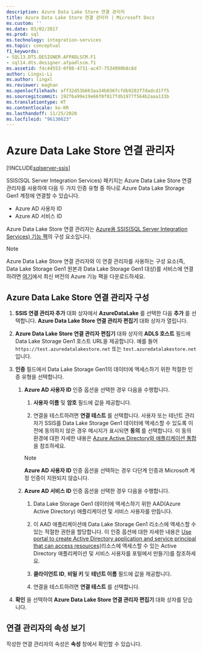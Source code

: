 ```yaml
---
description: Azure Data Lake Store 연결 관리자
title: Azure Data Lake Store 연결 관리자 | Microsoft Docs
ms.custom: ''
ms.date: 03/02/2017
ms.prod: sql
ms.technology: integration-services
ms.topic: conceptual
f1_keywords:
- SQL13.DTS.DESIGNER.AFPADLSCM.F1
- sql14.dts.designer.afpadlscm.f1
ms.assetid: f4c44553-0f08-4731-ac47-7534990b8c8d
author: Lingxi-Li
ms.author: lingxl
ms.reviewer: maghan
ms.openlocfilehash: aff32d53b663aa34b036fcfdb9202f7dadcd1ff5
ms.sourcegitcommit: 192f6a99e19e66f0f817fdb1977f564b2aaa133b
ms.translationtype: HT
ms.contentlocale: ko-KR
ms.lasthandoff: 11/25/2020
ms.locfileid: "96130623"
---
```

# <a name="azure-data-lake-store-connection-manager"></a>Azure Data Lake Store 연결 관리자

[!INCLUDE[sqlserver-ssis](../../includes/applies-to-version/sqlserver-ssis.md)]


SSIS(SQL Server Integration Services) 패키지는 Azure Data Lake Store 연결 관리자를 사용하여 다음 두 가지 인증 유형 중 하나로 Azure Data Lake Storage Gen1 계정에 연결할 수 있습니다.
-   Azure AD 사용자 ID
-   Azure AD 서비스 ID 

Azure Data Lake Store 연결 관리자는 [Azure용 SSIS(SQL Server Integration Services) 기능 팩](../../integration-services/azure-feature-pack-for-integration-services-ssis.md)의 구성 요소입니다.

> [!NOTE]
> Azure Data Lake Store 연결 관리자와 이 연결 관리자를 사용하는 구성 요소(즉, Data Lake Storage Gen1 원본과 Data Lake Storage Gen1 대상)를 서비스에 연결하려면 [여기](https://www.microsoft.com/download/details.aspx?id=49492)에서 최신 버전의 Azure 기능 팩을 다운로드하세요. 
 
## <a name="configure-the-azure-data-lake-store-connection-manager"></a>Azure Data Lake Store 연결 관리자 구성

1.  **SSIS 연결 관리자 추가** 대화 상자에서 **AzureDataLake** 를 선택한 다음 **추가** 를 선택합니다. **Azure Data Lake Store 연결 관리자 편집기** 대화 상자가 열립니다.
  
2.  **Azure Data Lake Store 연결 관리자 편집기** 대화 상자의 **ADLS 호스트** 필드에 Data Lake Storage Gen1 호스트 URL을 제공합니다. 예를 들어 `https://test.azuredatalakestore.net` 또는 `test.azuredatalakestore.net`입니다.
  
3.  **인증** 필드에서 Data Lake Storage Gen1의 데이터에 액세스하기 위한 적절한 인증 유형을 선택합니다.

    1.  **Azure AD 사용자 ID** 인증 옵션을 선택한 경우 다음을 수행합니다.
        1. **사용자 이름** 및 **암호** 필드에 값을 제공합니다. 
    
        2. 연결을 테스트하려면 **연결 테스트** 를 선택합니다. 사용자 또는 테넌트 관리자가 SSIS를 Data Lake Storage Gen1 데이터에 액세스할 수 있도록 이전에 동의하지 않은 경우 메시지가 표시되면 **동의** 를 선택합니다. 이 동의 환경에 대한 자세한 내용은 [Azure Active Directory와 애플리케이션 통합](/azure/active-directory/manage-apps/plan-an-application-integration#integrating-applications-with-azure-ad)을 참조하세요.
    
        > [!NOTE] 
        > **Azure AD 사용자 ID** 인증 옵션을 선택하는 경우 다단계 인증과 Microsoft 계정 인증이 지원되지 않습니다.
    
    2. **Azure AD 서비스 ID** 인증 옵션을 선택한 경우 다음을 수행합니다.
        1. Data Lake Storage Gen1 데이터에 액세스하기 위한 AAD(Azure Active Directory) 애플리케이션 및 서비스 사용자를 만듭니다.
    
        2. 이 AAD 애플리케이션에 Data Lake Storage Gen1 리소스에 액세스할 수 있는 적절한 권한을 할당합니다. 이 인증 옵션에 대한 자세한 내용은 [Use portal to create Active Directory application and service principal that can access resources](/azure/azure-resource-manager/resource-group-create-service-principal-portal)(리소스에 액세스할 수 있는 Active Directory 애플리케이션 및 서비스 사용자를 포털에서 만들기)를 참조하세요.
    
        3. **클라이언트 ID**, **비밀 키** 및 **테넌트 이름** 필드에 값을 제공합니다.
    
        4. 연결을 테스트하려면 **연결 테스트** 를 선택합니다.  
  
6.  **확인** 을 선택하여 **Azure Data Lake Store 연결 관리자 편집기** 대화 상자를 닫습니다.  

## <a name="view-the-properties-of-the-connection-manager"></a>연결 관리자의 속성 보기
작성한 연결 관리자의 속성은 **속성** 창에서 확인할 수 있습니다.  
  
